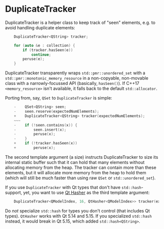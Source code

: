 # DuplicateTracker

DuplicateTracker is a helper class to keep track of "seen" elements, e.g.
to avoid handling duplicate elements:

```cpp
    DuplicateTracker<QString> tracker;

    for (auto &e : collection) {
        if (tracker.hasSeen(e))
            continue;
        peruse(e);
    }
```

DuplicateTracker transparently wraps `std::pmr::unordered_set` with a
`std::pmr::monotonic_memory_resource` in a non-copyable, non-movable
class with a narrowly-focussed API (basically, `hasSeen()`). If C++17
`<memory_resource>` isn't available, it falls back to the default
`std::allocator`.

Porting from, say, `QSet` to `DuplicateTracker` is simple:

```cpp
    -    QSet<QString> seen;
    -    seen.reserve(expectedNumElements);
    +    DuplicateTracker<QString> tracker(expectedNumElements);
    ~~~
    -    if (!seen.contains(x)) {
    -        seen.insert(x);
    -        peruse(x);
    -    }
    +    if (!tracker.hasSeen(x))
    +        peruse(x);
```

The second template argument (a size) instructs DuplicateTracker to size its
internal static buffer such that it can hold that many elements without
allocating memory from the heap. The tracker can contain more than these elements,
but it will allocate more memory from the heap to hold them (which will still be
much faster than using raw `QSet` or `std::unordered_set`).

If you use `DuplicateTracker` with Qt types that don't have `std::hash`-support,
yet, you want to use [Qt Hasher](https://github.com/KDAB/KDToolBox/tree/master/qt/qt_hasher)
as the third template argument:

```cpp
    DuplicateTracker<QModelIndex, 16, QtHasher<QModelIndex>> tracker(expectedNumElements);
```

Do _not_ specialize `std::hash` for types you don't control (that includes Qt types).
`QtHasher` works with Qt 5.14 and 5.15. If you specialized `std::hash` instead, it would
break in Qt 5.15, which added `std::hash<QString>`.
